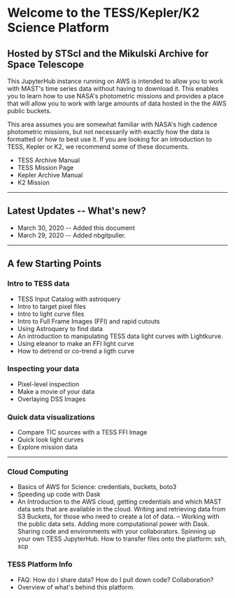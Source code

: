 # Welcome to  the TESS/Kepler/K2 Science Platform
## Hosted by STScI and the Mikulski Archive for Space Telescope

This JupyterHub instance running on AWS is intended to allow you to work with MAST's time series data without having to download it. This enables you to learn how to use NASA's photometric missions and provides a place that will allow you to work with large amounts of data hosted in the the AWS public buckets. 

This area assumes you are somewhat familiar with NASA's high cadence photometric missions, but not necessarily with exactly how the data is formatted or how to best use it. If you are looking for an introduction to TESS, Kepler or K2, we recommend some of these documents. 

- TESS Archive Manual
- TESS Mission Page
- Kepler Archive Manual
- K2 Mission

----
## Latest Updates -- What's new?
 - March 30, 2020 -- Added this document
 - March 29, 2020 -- Added nbgitpuller.

---

## A few Starting Points

### Intro to TESS data 
- TESS Input Catalog with astroquery
- Intro to target pixel files
- Intro to light curve files
- Intro to Full Frame Images (FFI) and rapid cutouts
- Using Astroquery to find data
- An introduction to manipulating TESS data light curves with Lightkurve.
- Using eleanor to make an FFI light curve
- How to detrend or co-trend a ligth curve

### Inspecting your data
- Pixel-level inspection
- Make a movie of your data
- Overlaying DSS Images

### Quick data visualizations
- Compare TIC sources with a TESS FFI Image
- Quick look light curves
- Explore mission data

----
### Cloud Computing
- Basics of AWS for Science: credentials, buckets, boto3
- Speeding up code with Dask
- 
    An Introduction to the AWS cloud, getting credentials and which MAST data sets that are available in the cloud.
    Writing and retrieving data from S3 Buckets, for those who need to create a lot of data. – Working with the public data sets.
    Adding more computational power with Dask.
    Sharing code and environments with your collaborators.
    Spinning up your own TESS JupyterHub.
    How to transfer files onto the platform: ssh, scp

### TESS Platform Info
- FAQ: How do I share data?  How do I pull down code? Collaboration?
- Overview of what's behind this platform.

